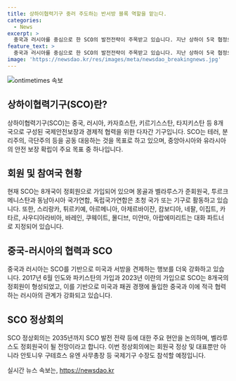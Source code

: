 ```yaml
---
title: 상하이협력기구 중러 주도하는 반서방 블록 역할을 맡는다.
categories:
  - News
excerpt: >
  중국과 러시아를 중심으로 한 SCO의 발전전략이 주목받고 있습니다. 지난 상하이 5국 협정으로 출발한 SCO는 이제 9개국의 정회원으로 확장되었고, 안보 협력뿐 아니라 국제 지역 안전과 협력 또한 고려되고 있습니다. 이번 SCO 정상회의에서 시진핑 중국 국가주석과 푸틴 러시아 대통령은 미국과 서방에 대항하는 성격을 보여주며 협력을 강조했고, SCO 내에서 미국과 서방을 견제하는 행보가 강화될 것으로 예상되고 있습니다. 2035년까지의 SCO 발전 전략과 현안을 논의할 예정이며, 또한 벨라루스가 정회원국이 될 것으로 알려졌습니다.
feature_text: >
  중국과 러시아를 중심으로 한 SCO의 발전전략이 주목받고 있습니다. 지난 상하이 5국 협정으로 출발한 SCO는 이제 9개국의 정회원으로 확장되었고, 안보 협력뿐 아니라 국제 지역 안전과 협력 또한 고려되고 있습니다. 이번 SCO 정상회의에서 시진핑 중국 국가주석과 푸틴 러시아 대통령은 미국과 서방에 대항하는 성격을 보여주며 협력을 강조했고, SCO 내에서 미국과 서방을 견제하는 행보가 강화될 것으로 예상되고 있습니다. 2035년까지의 SCO 발전 전략과 현안을 논의할 예정이며, 또한 벨라루스가 정회원국이 될 것으로 알려졌습니다.
image: 'https://newsdao.kr/res/images/meta/newsdao_breakingnews.jpg'
---
```


<p><img src="https://newsdao.kr/res/images/meta/newsdao_breakingnews.jpg" alt="ontimetimes 속보" /></p>

<h2 data-ke-size="size26">상하이협력기구(SCO)란?</h2>

<p data-ke-size="size16">상하이협력기구(SCO)는 중국, 러시아, 카자흐스탄, 키르기스스탄, 타지키스탄 등 8개국으로 구성된 국제안전보장과 경제적 협력을 위한 다자간 기구입니다. SCO는 테러, 분리주의, 극단주의 등을 공동 대응하는 것을 목표로 하고 있으며, 중앙아시아와 유라시아의 안전 보장 확립이 주요 목표 중 하나입니다.</p>

<h2 data-ke-size="size26">회원 및 참여국 현황</h2>

<p data-ke-size="size16">현재 SCO는 8개국이 정회원으로 가입되어 있으며 몽골과 벨라루스가 준회원국, 투르크메니스탄과 동남아시아 국가연합, 독립국가연합은 초청 국가 또는 기구로 활동하고 있습니다. 또한, 스리랑카, 튀르키예, 아르메니아, 아제르바이잔, 캄보디아, 네팔, 이집트, 카타르, 사우디아라비아, 바레인, 쿠웨이트, 몰디브, 미얀마, 아랍에미리트는 대화 파트너로 지정되어 있습니다.</p>

<h2 data-ke-size="size26">중국-러시아의 협력과 SCO</h2>

<p data-ke-size="size16">중국과 러시아는 SCO를 기반으로 미국과 서방을 견제하는 행보를 더욱 강화하고 있습니다. 2017년 6월 인도와 파키스탄의 가입과 2023년 이란의 가입으로 SCO는 8개국의 정회원이 형성되었고, 이를 기반으로 미국과 패권 경쟁에 돌입한 중국과 이에 적극 협력하는 러시아의 관계가 강화되고 있습니다.</p>

<h2 data-ke-size="size26">SCO 정상회의</h2>

<p data-ke-size="size16">SCO 정상회의는 2035년까지 SCO 발전 전략 등에 대한 주요 현안을 논의하며, 벨라루스도 정회원국이 될 전망이라고 합니다. 이번 정상회의에는 회원국 정상 및 대표뿐만 아니라 안토니우 구테흐스 유엔 사무총장 등 국제기구 수장도 참석할 예정입니다.</p>
실시간 뉴스 속보는, <a href="https://newsdao.kr" rel="dofollow">https://newsdao.kr</a>


